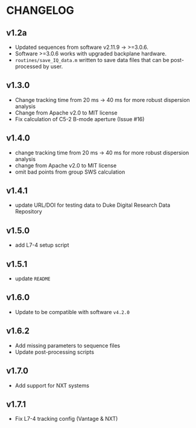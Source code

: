 # CHANGELOG

## v1.2a

* Updated sequences from software v2.11.9 -> >=3.0.6.
* Software >=3.0.6 works with upgraded backplane hardware.
* `routines/save_IQ_data.m` written to save data files that can be
  post-processed by user.

## v1.3.0

* Change tracking time from 20 ms -> 40 ms for more robust dispersion analysis
* Change from Apache v2.0 to MIT license
* Fix calculation of C5-2 B-mode aperture (Issue #16)

## v1.4.0

* change tracking time from 20 ms -> 40 ms for more robust dispersion analysis
* change from Apache v2.0 to MIT license
* omit bad points from group SWS calculation

## v1.4.1

* update URL/DOI for testing data to Duke Digital Research Data Repository

## v1.5.0

* add L7-4 setup script

## v1.5.1

* update `README`

## v1.6.0

* Update to be compatible with software `v4.2.0`

## v1.6.2

* Add missing parameters to sequence files
* Update post-processing scripts

## v1.7.0

* Add support for NXT systems

## v1.7.1

* Fix L7-4 tracking config (Vantage & NXT)
